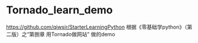 # Tornado_learn_demo
https://github.com/qiwsir/StarterLearningPython  根据《零基础学python》（第二版）之“第捌章 用Tornado做网站” 做的demo
